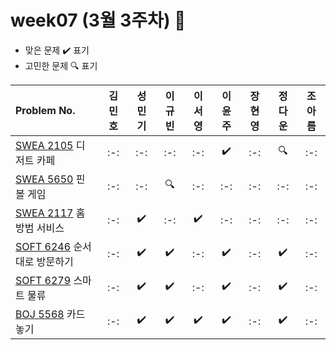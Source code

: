 # week07 (3월 3주차) :pencil:

- 맞은 문제 :heavy_check_mark: 표기
- 고민한 문제 :mag: 표기



|Problem No.|김민호|성민기|이규빈|이서영|이윤주|장현영|정다운|조아름|
|:---------------------------|:-----:|:-----:|:-----:|:-----:|:-----:|:-----:|:-----:|:-----:|
|[SWEA 2105](https://swexpertacademy.com/main/code/problem/problemDetail.do?contestProbId=AV5VwAr6APYDFAWu) 디저트 카페|:-:|:-:|:-:|:-:|:heavy_check_mark:|:-:|:mag:|:-:|
|[SWEA 5650](https://swexpertacademy.com/main/code/problem/problemDetail.do?contestProbId=AWXRF8s6ezEDFAUo) 핀볼 게임|:-:|:-:|:mag:|:-:|:-:|:-:|:-:|:-:|
|[SWEA 2117](https://swexpertacademy.com/main/code/problem/problemDetail.do?contestProbId=AV5V61LqAf8DFAW) 홈 방범 서비스|:-:|:heavy_check_mark:|:-:|:heavy_check_mark:|:-:|:-:|:-:|:-:|
|[SOFT 6246](https://softeer.ai/practice/6246) 순서대로 방문하기|:-:|:heavy_check_mark:|:heavy_check_mark:|:-:|:heavy_check_mark:|:-:|:heavy_check_mark:|:-:|
|[SOFT 6279](https://softeer.ai/practice/6279) 스마트 물류|:-:|:heavy_check_mark:|:heavy_check_mark:|:-:|:heavy_check_mark:|:-:|:heavy_check_mark:|:-:|
|[BOJ 5568](https://www.acmicpc.net/problem/5568) 카드 놓기|:-:|:heavy_check_mark:|:heavy_check_mark:|:heavy_check_mark:|:heavy_check_mark:|:-:|:heavy_check_mark:|:-:|


